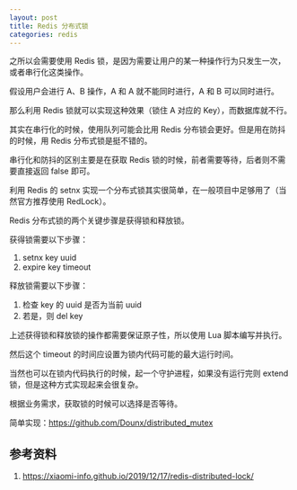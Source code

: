 ```yaml
---
layout: post
title: Redis 分布式锁
categories: redis
---
```


之所以会需要使用 Redis 锁，是因为需要让用户的某一种操作行为只发生一次，或者串行化这类操作。

假设用户会进行 A、B 操作，A 和 A 就不能同时进行，A 和 B 可以同时进行。

那么利用 Redis 锁就可以实现这种效果（锁住 A 对应的 Key），而数据库就不行。

其实在串行化的时候，使用队列可能会比用 Redis 分布锁会更好。但是用在防抖的时候，用 Redis 分布式锁是挺不错的。

串行化和防抖的区别主要是在获取 Redis 锁的时候，前者需要等待，后者则不需要直接返回 false 即可。

利用 Redis 的 setnx 实现一个分布式锁其实很简单，在一般项目中足够用了（当然官方推荐使用 RedLock）。

Redis 分布式锁的两个关键步骤是获得锁和释放锁。

获得锁需要以下步骤：

1. setnx key uuid
2. expire key timeout

释放锁需要以下步骤：

1. 检查 key 的 uuid 是否为当前 uuid
2. 若是，则 del key

上述获得锁和释放锁的操作都需要保证原子性，所以使用 Lua 脚本编写并执行。

然后这个 timeout 的时间应设置为锁内代码可能的最大运行时间。

当然也可以在锁内代码执行的时候，起一个守护进程，如果没有运行完则 extend 锁，但是这种方式实现起来会很复杂。

根据业务需求，获取锁的时候可以选择是否等待。

简单实现：https://github.com/Dounx/distributed_mutex

## 参考资料

1. https://xiaomi-info.github.io/2019/12/17/redis-distributed-lock/
